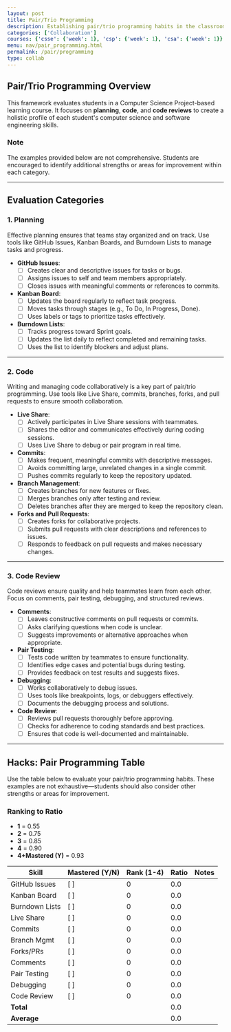 ```yaml
---
layout: post
title: Pair/Trio Programming
description: Establishing pair/trio programming habits in the classroom.
categories: ['Collaboration']
courses: {'csse': {'week': 1}, 'csp': {'week': 1}, 'csa': {'week': 1}}
menu: nav/pair_programming.html
permalink: /pair/programming
type: collab
---
```


## Pair/Trio Programming Overview

This framework evaluates students in a Computer Science Project-based learning course. It focuses on **planning**, **code**, and **code reviews** to create a holistic profile of each student's computer science and software engineering skills.

### Note

The examples provided below are not comprehensive. Students are encouraged to identify additional strengths or areas for improvement within each category.

---

## Evaluation Categories

### 1. Planning

Effective planning ensures that teams stay organized and on track. Use tools like GitHub Issues, Kanban Boards, and Burndown Lists to manage tasks and progress.

- **GitHub Issues**:
  - [ ] Creates clear and descriptive issues for tasks or bugs.
  - [ ] Assigns issues to self and team members appropriately.
  - [ ] Closes issues with meaningful comments or references to commits.

- **Kanban Board**:
  - [ ] Updates the board regularly to reflect task progress.
  - [ ] Moves tasks through stages (e.g., To Do, In Progress, Done).
  - [ ] Uses labels or tags to prioritize tasks effectively.

- **Burndown Lists**:
  - [ ] Tracks progress toward Sprint goals.
  - [ ] Updates the list daily to reflect completed and remaining tasks.
  - [ ] Uses the list to identify blockers and adjust plans.

---

### 2. Code

Writing and managing code collaboratively is a key part of pair/trio programming. Use tools like Live Share, commits, branches, forks, and pull requests to ensure smooth collaboration.

- **Live Share**:
  - [ ] Actively participates in Live Share sessions with teammates.
  - [ ] Shares the editor and communicates effectively during coding sessions.
  - [ ] Uses Live Share to debug or pair program in real time.

- **Commits**:
  - [ ] Makes frequent, meaningful commits with descriptive messages.
  - [ ] Avoids committing large, unrelated changes in a single commit.
  - [ ] Pushes commits regularly to keep the repository updated.

- **Branch Management**:
  - [ ] Creates branches for new features or fixes.
  - [ ] Merges branches only after testing and review.
  - [ ] Deletes branches after they are merged to keep the repository clean.

- **Forks and Pull Requests**:
  - [ ] Creates forks for collaborative projects.
  - [ ] Submits pull requests with clear descriptions and references to issues.
  - [ ] Responds to feedback on pull requests and makes necessary changes.

---

### 3. Code Review

Code reviews ensure quality and help teammates learn from each other. Focus on comments, pair testing, debugging, and structured reviews.

- **Comments**:
  - [ ] Leaves constructive comments on pull requests or commits.
  - [ ] Asks clarifying questions when code is unclear.
  - [ ] Suggests improvements or alternative approaches when appropriate.

- **Pair Testing**:
  - [ ] Tests code written by teammates to ensure functionality.
  - [ ] Identifies edge cases and potential bugs during testing.
  - [ ] Provides feedback on test results and suggests fixes.

- **Debugging**:
  - [ ] Works collaboratively to debug issues.
  - [ ] Uses tools like breakpoints, logs, or debuggers effectively.
  - [ ] Documents the debugging process and solutions.

- **Code Review**:
  - [ ] Reviews pull requests thoroughly before approving.
  - [ ] Checks for adherence to coding standards and best practices.
  - [ ] Ensures that code is well-documented and maintainable.

---

## Hacks: Pair Programming Table

Use the table below to evaluate your pair/trio programming habits. These examples are not exhaustive—students should also consider other strengths or areas for improvement.

### Ranking to Ratio

- **1** = 0.55
- **2** = 0.75
- **3** = 0.85
- **4** = 0.90
- **4+Mastered (Y)** = 0.93

| Skill          | Mastered (Y/N) | Rank (1-4)   | Ratio | Notes |
|----------------|----------------|--------------|-------|-------|
| GitHub Issues  | [ ]            | 0            | 0.0   |       |
| Kanban Board   | [ ]            | 0            | 0.0   |       |
| Burndown Lists | [ ]            | 0            | 0.0   |       |
| Live Share     | [ ]            | 0            | 0.0   |       |
| Commits        | [ ]            | 0            | 0.0   |       |
| Branch Mgmt    | [ ]            | 0            | 0.0   |       |
| Forks/PRs      | [ ]            | 0            | 0.0   |       |
| Comments       | [ ]            | 0            | 0.0   |       |
| Pair Testing   | [ ]            | 0            | 0.0   |       |
| Debugging      | [ ]            | 0            | 0.0   |       |
| Code Review    | [ ]            | 0            | 0.0   |       |
| **Total**      |                |              | 0.0   |       |
| **Average**    |                |              | 0.0   |       |